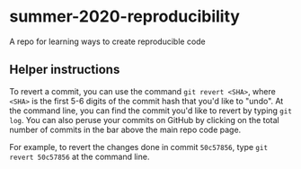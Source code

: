 # summer-2020-reproducibility
A repo for learning ways to create reproducible code

## Helper instructions
To revert a commit, you can use the command `git revert <SHA>`, where `<SHA>` is the first 5-6 digits of the commit hash that you'd like to "undo".  At the command line, you can find the commit you'd like to revert by typing `git log`.  You can also peruse your commits on GitHub by clicking on the total number of commits in the bar above the main repo code page.

For example, to revert the changes done in commit `50c57856`, type `git revert 50c57856` at the command line.

